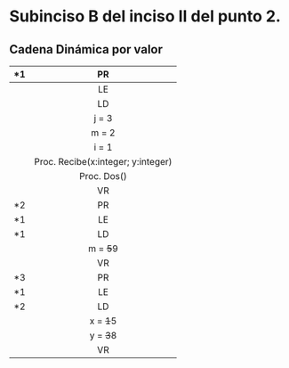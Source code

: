 ﻿# Subinciso B del inciso II del punto 2.

## Cadena Dinámica por valor

|*1|PR|
|:------:|:------:|
|  |LE|
|  |LD|
|  |j = 3|
|  |m = 2|
|  |i = 1|
|  |Proc. Recibe(x:integer; y:integer)|
|  |Proc. Dos()|
|  |VR|
|*2|PR|
|*1|LE|
|*1|LD|
|  |m = ~~5~~9|
|  |VR|
|*3|PR|
|*1|LE|
|*2|LD|
|  |x = ~~1~~5|
|  |y = ~~3~~8|
|  |VR|
